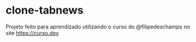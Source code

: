 # clone-tabnews

Projeto feito para aprendizado utilizando o curso do @filipedeschamps no site https://curso.dev
